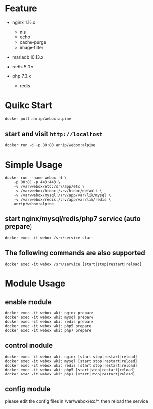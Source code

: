 # Feature

-   nginx    1.16.x

    -   njs
    -   echo
    -   cache-purge
    -   image-filter

-   mariadb  10.13.x

-   redis    5.0.x

-   php      7.3.x

    -   redis

# Quikc Start

```shell
docker pull anrip/webox:alpine
```

## start and visit `http://localhost`

```shell
docker run -d -p 80:80 anrip/webox:alpine
```

# Simple Usage

```shell
docker run --name webox -d \
    -p 80:80 -p 443:443 \
    -v /var/webox/etc:/srv/app/etc \
    -v /var/webox/htdoc:/srv/htdoc/default \
    -v /var/webox/mysql:/srv/app/var/lib/mysql \
    -v /var/webox/redis:/srv/app/var/lib/redis \
    anrip/webox:alpine
```

## start nginx/mysql/redis/php7 service (auto prepare)

```shell
docker exec -it webox /srv/service start
```

## The following commands are also supported

```shell
docker exec -it webox /srv/service [start|stop|restart|reload]
```

# Module Usage

## enable module

```shell
docker exec -it webox wkit nginx prepare
docker exec -it webox wkit mysql prepare
docker exec -it webox wkit redis prepare
docker exec -it webox wkit php5 prepare
docker exec -it webox wkit php7 prepare
```

## control module

```shell
docker exec -it webox wkit nginx [start|stop|restart|reload]
docker exec -it webox wkit mysql [start|stop|restart|reload]
docker exec -it webox wkit redis [start|stop|restart|reload]
docker exec -it webox wkit php5 [start|stop|restart|reload]
docker exec -it webox wkit php7 [start|stop|restart|reload]
```

## config module

please edit the config files in /var/webox/etc/\*, then reload the service
